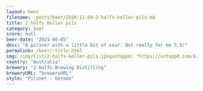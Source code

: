 ```yaml
---
layout: beer
filename: _posts/beer/2016-11-09-2-halfs-keller-pils.md
title: 2 halfs Keller pils
category: beer
score: null
beer-date: "2021-06-05"
desc: "A pilsner with a little bit of sour. Not really for me 5.5/"
permalink: /beer/:title.html
img: /img/list/2-halfs-keller-pils.jpeguntappd: "https://untappd.com/b/2-halfs-brewing-distilling-keller-pils/4294284"
country: "Australia"
brewery: "2 Halfs Brewing Distilling"
breweryURL: "breweryURL"
style: "Pilsner - German"
---
```

